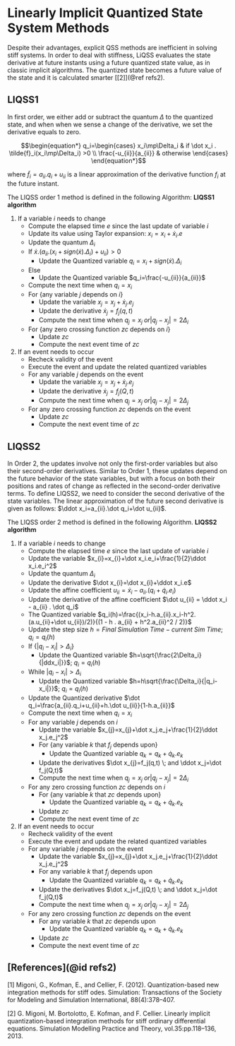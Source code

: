 # Linearly Implicit Quantized State System Methods
Despite their advantages, explicit QSS methods are inefficient in solving stiff systems. In order to deal with stiffness, LiQSS evaluates the state derivative at future instants using a future quantized state value, as in classic implicit algorithms. The quantized state becomes a future value of the state and it is calculated smarter [[2]](@ref refs2). 

## LIQSS1

In first order, we either add or subtract the quantum $\Delta$ to the quantized state, and when when we sense a change of the derivative, we set the derivative equals to zero. 
```math
\begin{equation*}
 q_i=\begin{cases}
  x_i\mp\Delta_i & if  \dot x_i . \tilde{f}_i(x_i\mp\Delta_i) >0  \\
  \frac{-u_{ii}}{a_{ii}} & otherwise
\end{cases} 
\end{equation*}
```
where $\tilde{f}_i=a_{ii}.q_i+u_{ii}$  is a linear approximation of the derivative function $f_i$ at the future instant. 


The LIQSS order 1 method is defined in the following Algorithm:
**LIQSS1 algorithm**
1. If a variable $i$ needs to change
    - Compute the elapsed time $e$ since the last update of variable $i$
    - Update its value using Taylor expansion: $x_{i}=x_{i}+\dot x_i.e$
    - Update the quantum $\Delta_i$
    - If $\dot x . (a_{ii}.(x_i+sign(\dot x).\Delta_i)+u_{ii}) >0$
        - Update the Quantized variable $q_i=x_i+sign(\dot x).\Delta_i$
    - Else
        - Update the Quantized variable $q_i=\frac{-u_{ii}}{a_{ii}}$   
    - Compute the next time when $q_i=x_i$ 
    - For {any variable $j$ depends on $i$}
        - Update the variable $x_{j}=x_{j}+\dot x_j.e_j$
        - Update the derivative $\dot x_{j}=f_j(q,t)$ 
        - Compute the next time when $q_j=x_j \; or |q_j-x_j|=2\Delta_i$ 
    - For {any zero crossing function $zc$ depends on $i$}
        - Update $zc$
        - Compute the next event time of $zc$ 
2. If an event needs to occur
    - Recheck validity of the event
    - Execute the event and update the related quantized variables
    - For any variable $j$ depends on the event
        - Update the variable $x_{j}=x_{j}+\dot x_j.e_j$
        - Update the derivative $\dot x_j=f_j(Q,t)$ 
        - Compute the next time when $q_j=x_j \; or |q_j-x_j|=2\Delta_j$ 
    - For any zero crossing function $zc$ depends on the event
        - Update $zc$
        - Compute the next event time of $zc$ 



## LIQSS2
In Order 2, the updates involve not only the first-order variables but also their second-order derivatives. Similar to Order 1, these updates depend on the future behavior of the state variables, but with a focus on both their positions and rates of change as reflected in the second-order derivative terms.
To define LIQSS2, we need to consider the second derivative of the state variables. The linear approximation of the future second derivative is given as follows:
$\ddot x_i=a_{ii}.\dot q_i+\dot u_{ii}$.

The LIQSS order 2 method is defined in the following Algorithm.
**LIQSS2 algorithm** 
1. If a variable $i$ needs to change
    - Compute the elapsed time $e$ since the last update of variable $i$
    - Update the variable $x_{i}=x_{i}+\dot x_i.e_i+\frac{1}{2}\ddot x_i.e_i^2$
    - Update the quantum $\Delta_i$
    - Update the derivative $\dot x_{i}=\dot x_{i}+\ddot x_i.e$
    - Update the affine coefficient $u_{ii} = \dot x_i - a_{ii} . (q_{i}+\dot q_i.e_i)$
    - Update the derivative of the affine coefficient $\dot u_{ii} = \ddot x_i - a_{ii} . \dot q_i$
    - The Quantized variable $q_i(h)=\frac{(x_i-h.a_{ii}.x_i-h^2.(a.u_{ii}+\dot u_{ii})/2)}{(1 - h . a_{ii} + h^2.a_{ii}^2 / 2)}$
    - Update the step size $h=Final\;Simulation\;Time-current\;Sim\;Time$;  $q_i=q_i(h)$
    - If {$|q_i-x_i|>\Delta_i$}
        - Update the Quantized variable $h=\sqrt{\frac{2\Delta_i}{|ddx_i|}}$;  $q_i=q_i(h)$
    - While $|q_i-x_i|>\Delta_i$
        - Update the Quantized variable $h=h\sqrt{\frac{\Delta_i}{|q_i-x_i|}}$;  $q_i=q_i(h)$
    - Update the Quantized derivative $\dot q_i=\frac{a_{ii}.q_i+u_{ii}+h.\dot u_{ii}}{1-h.a_{ii}}$
    - Compute the next time when $q_i=x_i$ 
    - For any variable $j$ depends on $i$
        - Update the variable $x_{j}=x_{j}+\dot x_j.e_j+\frac{1}{2}\ddot x_j.e_j^2$
        - For {any variable $k$ that $f_j$ depends upon}
            - Update the Quantized variable $q_{k}=q_{k}+\dot q_k.e_k$ 
        - Update the derivatives $\dot x_{j}=f_j(q,t) \; and \ddot x_j=\dot f_j(Q,t)$ 
        - Compute the next time when $q_j=x_j \; or |q_j-x_j|=2\Delta_i$ 
    - For any zero crossing function $zc$ depends on $i$
        - For {any variable $k$ that $zc$ depends upon}
            - Update the Quantized variable $q_{k}=q_{k}+\dot q_k.e_k$
        - Update $zc$
        - Compute the next event time of $zc$ 
2. If an event needs to occur
    - Recheck validity of the event
    - Execute the event and update the related quantized variables
    - For any variable $j$ depends on the event
        - Update the variable $x_{j}=x_{j}+\dot x_j.e_j+\frac{1}{2}\ddot x_j.e_j^2$
        - For any variable $k$ that $f_j$ depends upon
            - Update the Quantized variable $q_{k}=q_{k}+\dot q_k.e_k$
        - Update the derivatives $\dot x_j=f_j(Q,t) \; and \ddot x_j=\dot f_j(Q,t)$ 
        - Compute the next time when $q_j=x_j \; or |q_j-x_j|=2\Delta_j$ 
    - For any zero crossing function $zc$ depends on the event
        - For any variable $k$ that $zc$ depends upon
            - Update the Quantized variable $q_{k}=q_{k}+\dot q_k.e_k$
        - Update $zc$
        - Compute the next event time of $zc$ 





## [References](@id refs2)


[1]  Migoni, G., Kofman, E., and Cellier, F. (2012). Quantization-based new integration methods
for stiff odes. Simulation: Transactions of the Society for Modeling and Simulation International,
88(4):378–407.

[2]  G. Migoni, M. Bortolotto, E. Kofman, and F. Cellier. Linearly implicit quantization-based
integration methods for stiff ordinary differential equations. Simulation Modelling Practice
and Theory, vol.35:pp.118–136, 2013.










